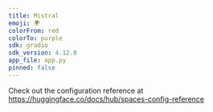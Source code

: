 ```yaml
---
title: Mistral
emoji: 🌍
colorFrom: red
colorTo: purple
sdk: gradio
sdk_version: 4.12.0
app_file: app.py
pinned: false
---
```


Check out the configuration reference at https://huggingface.co/docs/hub/spaces-config-reference
